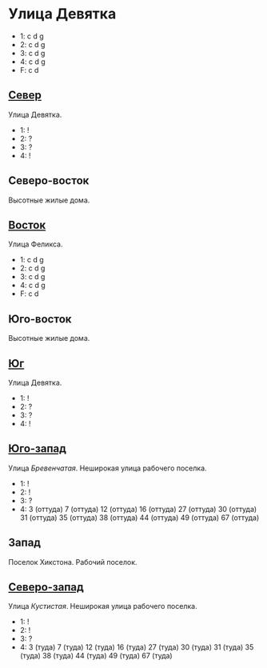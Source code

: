 # Улица Девятка

* 1:    c   d   g
* 2:    c   d   g
* 3:    c   d   g
* 4:    c   d   g
* F:    c   d

## [Север](./520050.md)

Улица Девятка.

* 1:    !
* 2:    ?
* 3:    ?
* 4:    !

## Северо-восток

Высотные жилые дома.

## [Восток](./530060.md)

Улица Феликса.

* 1:    c   d   g
* 2:    c   d   g
* 3:    c   d   g
* 4:    c   d   g
* F:    c   d

## Юго-восток

Высотные жилые дома.

## [Юг](./520070.md)

Улица Девятка.

* 1:    !
* 2:    ?
* 3:    ?
* 4:    !

## [Юго-запад](./510070.md)

Улица *Бревенчатая*.
Неширокая улица рабочего поселка.

* 1:    !
* 2:    !
* 3:    ?
* 4:    3 (оттуда)      7 (оттуда)      12 (оттуда)     16 (оттуда)     27 (оттуда)
        30 (оттуда)     31 (оттуда)     35 (оттуда)     38 (оттуда)     44 (оттуда)
        49 (оттуда)     67 (оттуда)

## Запад

Поселок Хикстона. Рабочий поселок.

## [Северо-запад](./510050.md)

Улица *Кустистая*.
Неширокая улица рабочего поселка.

* 1:    !
* 2:    !
* 3:    ?
* 4:    3 (туда)    7 (туда)    12 (туда)   16 (туда)   27 (туда)
        30 (туда)   31 (туда)   35 (туда)   38 (туда)   44 (туда)
        49 (туда)   67  (туда)
